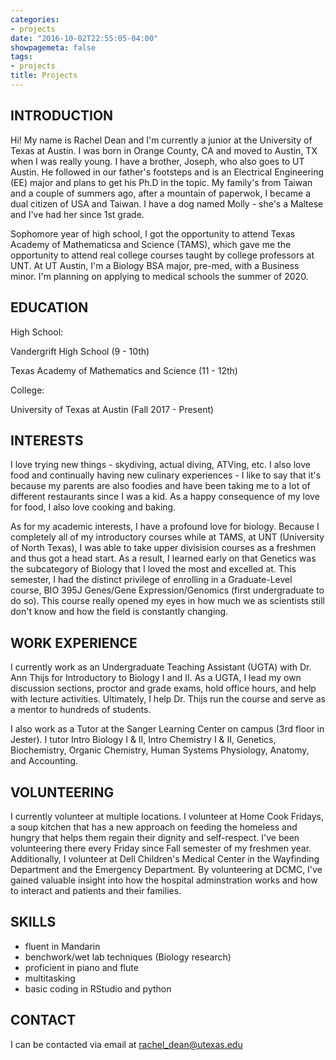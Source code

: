 ```yaml
---
categories:
- projects
date: "2016-10-02T22:55:05-04:00"
showpagemeta: false
tags:
- projects
title: Projects
---
```


## INTRODUCTION

Hi! My name is Rachel Dean and I'm currently a junior at the University of Texas at Austin. I was born in Orange County, CA and moved to Austin, TX when I was really young. I have a brother, Joseph, who also goes to UT Austin. He followed in our father's footsteps and is an Electrical Engineering (EE) major and plans to get his Ph.D in the topic. My family's from Taiwan and a couple of summers ago, after a mountain of paperwok, I became a dual citizen of USA and Taiwan. I have a dog named Molly - she's a Maltese and I've had her since 1st grade. 
  
Sophomore year of high school, I got the opportunity to attend Texas Academy of Mathematicsa and Science (TAMS), which gave me the opportunity to attend real college courses taught by college professors at UNT. At UT Austin, I'm a Biology BSA major, pre-med, with a Business minor. I'm planning on applying to medical schools the summer of 2020.

## EDUCATION

High School:
  
  Vandergrift High School (9 - 10th)
  
  Texas Academy of Mathematics and Science (11 - 12th)
  
College:
  
  University of Texas at Austin (Fall 2017 - Present)

## INTERESTS

I love trying new things - skydiving, actual diving, ATVing, etc. I also love food and continually having new culinary experiences - I like to say that it's because my parents are also foodies and have been taking me to a lot of different restaurants since I was a kid. As a happy consequence of my love for food, I also love cooking and baking. 

As for my academic interests, I have a profound love for biology. Because I completely all of my introductory courses while at TAMS, at UNT (University of North Texas), I was able to take upper divisision courses as a freshmen and thus got a head start. As a result, I learned early on that Genetics was the subcategory of Biology that I loved the most and excelled at. This semester, I had the distinct privilege of enrolling in a Graduate-Level course, BIO 395J Genes/Gene Expression/Genomics (first undergraduate to do so). This course really opened my eyes in how much we as scientists still don't know and how the field is constantly changing.

## WORK EXPERIENCE

I currently work as an Undergraduate Teaching Assistant (UGTA) with Dr. Ann Thijs for Introductory to Biology I and II. As a UGTA, I lead my own discussion sections, proctor and grade exams, hold office hours, and help with lecture activities. Ultimately, I help Dr. Thijs run the course and serve as a mentor to hundreds of students. 

I also work as a Tutor at the Sanger Learning Center on campus (3rd floor in Jester). I tutor Intro Biology I & II, Intro Chemistry I & II, Genetics, Biochemistry, Organic Chemistry, Human Systems Physiology, Anatomy, and Accounting.

## VOLUNTEERING

I currently volunteer at multiple locations. I volunteer at Home Cook Fridays, a soup kitchen that has a new approach on feeding the homeless and hungry that helps them regain their dignity and self-respect. I've been volunteering there every Friday since Fall semester of my freshmen year. Additionally, I volunteer at Dell Children's Medical Center in the Wayfinding Department and the Emergency Department. By volunteering at DCMC, I've gained valuable insight into how the hospital adminstration works and how to interact and patients and their families.

## SKILLS

 - fluent in Mandarin
 - benchwork/wet lab techniques (Biology research)
 - proficient in piano and flute
 - multitasking
 - basic coding in RStudio and python
 
## CONTACT

I can be contacted via email at rachel_dean@utexas.edu
